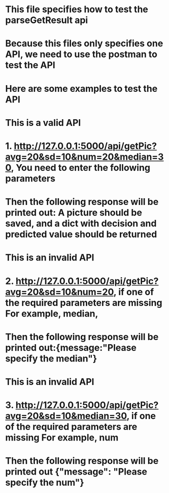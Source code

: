 # This file specifies how to test the parseGetResult api
# Because this files only specifies one API, we need to use the postman to test the API

# Here are some examples to test the API

# This is a valid API
# 1. http://127.0.0.1:5000/api/getPic?avg=20&sd=10&num=20&median=30, You need to enter the following parameters
# Then the following response will be printed out: A picture should be saved, and a dict with decision and predicted value should be returned

# This is an invalid API
# 2. http://127.0.0.1:5000/api/getPic?avg=20&sd=10&num=20, if one of the required parameters are missing For example, median,
# Then the following response will be printed out:{message:"Please specify the median"}

# This is an invalid API
# 3. http://127.0.0.1:5000/api/getPic?avg=20&sd=10&median=30, if one of the required parameters are missing For example, num
# Then the following response will be printed out {"message": "Please specify the num"}
